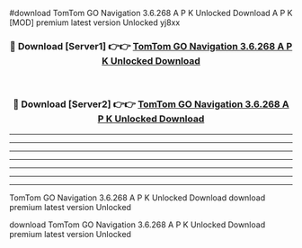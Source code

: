 #download TomTom GO Navigation 3.6.268 A P K Unlocked Download A P K [MOD] premium latest version Unlocked yj8xx 



<div align="center">
<h3>🔴 Download [Server1] 👉👉 <a href="https://apkdownload-94cd0.web.app/">TomTom GO Navigation 3.6.268 A P K Unlocked Download</a></h3><br>

<h3>🔴 Download [Server2] 👉👉 <a href="https://apkdownload-94cd0.web.app/">TomTom GO Navigation 3.6.268 A P K Unlocked Download</a></h3>
</div>





----------------------------------------------------------

----------------------------------------------------------

----------------------------------------------------------

----------------------------------------------------------

----------------------------------------------------------

----------------------------------------------------------

----------------------------------------------------------

TomTom GO Navigation 3.6.268 A P K Unlocked Download download premium latest version Unlocked

download TomTom GO Navigation 3.6.268 A P K Unlocked Download premium latest version Unlocked

